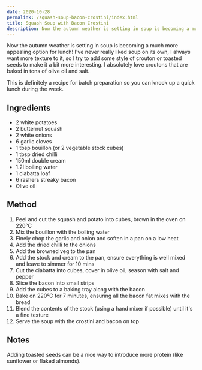 ```yaml
---
date: 2020-10-28
permalink: /squash-soup-bacon-crostini/index.html
title: Squash Soup with Bacon Crostini
description: Now the autumn weather is setting in soup is becoming a much more appealing option for lunch!
---
```


Now the autumn weather is setting in soup is becoming a much more appealing option for lunch! I've never really liked soup on its own, I always want more texture to it, so I try to add some style of crouton or toasted seeds to make it a bit more interesting. I absolutely love croutons that are baked in tons of olive oil and salt.

This is definitely a recipe for batch preparation so you can knock up a quick lunch during the week.

## Ingredients

* 2 white potatoes
* 2 butternut squash
* 2 white onions
* 6 garlic cloves
* 1 tbsp bouillon (or 2 vegetable stock cubes)
* 1 tbsp dried chilli
* 150ml double cream
* 1.2l boiling water
* 1 ciabatta loaf
* 6 rashers streaky bacon
* Olive oil

## Method

1. Peel and cut the squash and potato into cubes, brown in the oven on 220°C
1. Mix the bouillon with the boiling water
1. Finely chop the garlic and onion and soften in a pan on a low heat
1. Add the dried chilli to the onions
1. Add the browned veg to the pan
1. Add the stock and cream to the pan, ensure everything is well mixed and leave to simmer for 10 mins
1. Cut the ciabatta into cubes, cover in olive oil, season with salt and pepper
1. Slice the bacon into small strips
1. Add the cubes to a baking tray along with the bacon
1. Bake on 220°C for 7 minutes, ensuring all the bacon fat mixes with the bread
1. Blend the contents of the stock (using a hand mixer if possible) until it's a fine texture
1. Serve the soup with the crostini and bacon on top

## Notes

Adding toasted seeds can be a nice way to introduce more protein (like sunflower or flaked almonds).
